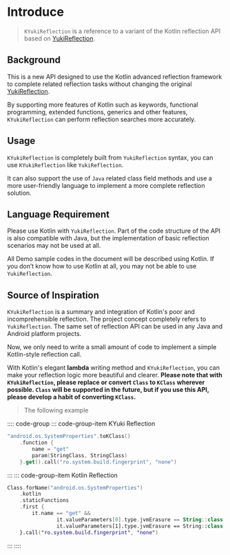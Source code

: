 # Introduce

> `KYukiReflection` is a reference to a variant of the Kotlin reflection API based on [YukiReflection](https://github.com/HighCapable/YukiReflection).

## Background

This is a new API designed to use the Kotlin advanced reflection framework to complete related reflection tasks without changing the original [YukiReflection](https://github.com/HighCapable/YukiReflection).

By supporting more features of Kotlin such as keywords, functional programming, extended functions, generics and other features, `KYukiReflection` can perform reflection searches more accurately.

## Usage

`KYukiReflection` is completely built from `YukiReflection` syntax, you can use `KYukiReflection` like `YukiReflection`.

It can also support the use of `Java` related class field methods and use a more user-friendly language to implement a more complete reflection solution.

## Language Requirement

Please use Kotlin with `YukiReflection`. Part of the code structure of the API is also compatible with Java, but the implementation of basic reflection scenarios may not be used at all.

All Demo sample codes in the document will be described using Kotlin. If you don’t know how to use Kotlin at all, you may not be able to use `YukiReflection`.

## Source of Inspiration

`KYukiReflection` is a summary and integration of Kotlin's poor and incomprehensible reflection. The project concept completely refers to `YukiReflection`. The same set of reflection API can be used in any Java and Android platform projects.

Now, we only need to write a small amount of code to implement a simple Kotlin-style reflection call.

With Kotlin's elegant **lambda** writing method and `KYukiReflection`, you can make your reflection logic more beautiful and clearer. **Please note that with `KYukiReflection`, please replace or convert `Class` to `KClass` wherever possible. `Class` will be supported in the future, but if you use this API, please develop a habit of converting `KClass`.**

> The following example

:::: code-group
::: code-group-item KYuki Reflection

```kotlin
"android.os.SystemProperties".toKClass()
    .function {
        name = "get"
        param(StringClass, StringClass)
    }.get().call("ro.system.build.fingerprint", "none")
```

:::
::: code-group-item Kotlin Reflection

```kotlin
Class.forName("android.os.SystemProperties")
    .kotlin
    .staticFunctions
    .first {
        it.name == "get" &&
                it.valueParameters[0].type.jvmErasure == String::class &&
                it.valueParameters[1].type.jvmErasure == String::class
    }.call("ro.system.build.fingerprint", "none")
```

:::
::::